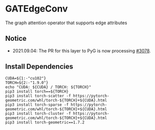 # GATEdgeConv
The graph attention operator that supports edge attributes

## Notice

- 2021.09.04: The PR for this layer to PyG is now processing [#3078](https://github.com/rusty1s/pytorch_geometric/pull/3078). 

## Install Dependencies

````shell
CUDA=${1:-"cu102"}
TORCH=${2:-"1.9.0"}
echo "CUDA: ${CUDA} / TORCH: ${TORCH}"
pip3 install torch==${TORCH}
pip3 install torch-scatter -f https://pytorch-geometric.com/whl/torch-${TORCH}+${CUDA}.html
pip3 install torch-sparse -f https://pytorch-geometric.com/whl/torch-${TORCH}+${CUDA}.html
pip3 install torch-cluster -f https://pytorch-geometric.com/whl/torch-${TORCH}+${CUDA}.html
pip3 install torch-geometric==1.7.2
````
